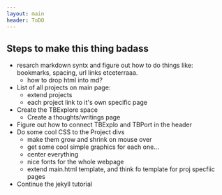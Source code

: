 ```yaml
---
layout: main
header: ToDO
---
```

## Steps to make this thing badass
- resarch markdown syntx and figure out how to do things like: bookmarks, spacing, url links etceterraaa.
    - how to drop html into md?
- List of all projects on main page: 
    - extend projects
    - each project link to it's own specific page
- Create the TBExplore space
    - Create a thoughts/writings page
- Figure out how to connect TBExplo and TBPort in the header
- Do some cool CSS to the Project divs
    - make them grow and shrink on mouse over
    - get some cool simple graphics for each one...
    - center everything
    - nice fonts for the whole webpage
    - extend main.html template, and think fo template for proj specfiic pages
- Continue the jekyll tutorial